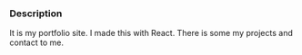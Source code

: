 ### Description
It is my portfolio site. I made this with React. There is some my projects and contact to me.